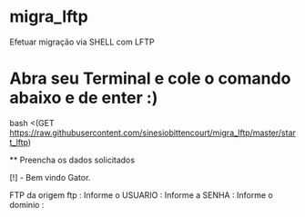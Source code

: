# migra_lftp
Efetuar migração via SHELL com LFTP

# Abra seu Terminal e cole o comando abaixo e de enter :) 
bash <(GET https://raw.githubusercontent.com/sinesiobittencourt/migra_lftp/master/start_lftp)

** Preencha os dados solicitados 

[!] - Bem vindo Gator.

FTP da origem ftp :
Informe o USUARIO :
Informe a SENHA   :
Informe o dominio :



